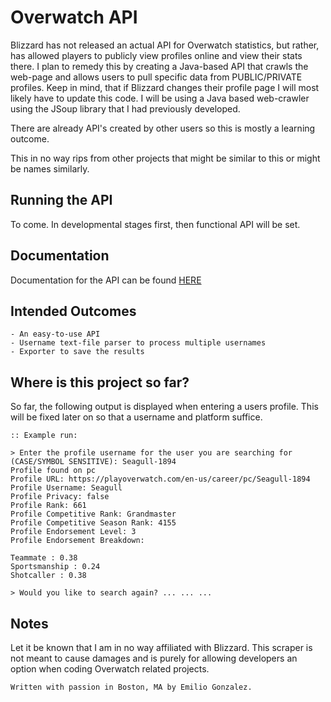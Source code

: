 # Overwatch API
Blizzard has not released an actual API for Overwatch statistics, but rather, has allowed players to publicly view
profiles online and view their stats there. I plan to remedy this by creating a Java-based API that crawls the web-page and allows users
to pull specific data from PUBLIC/PRIVATE profiles. Keep in mind, that if Blizzard changes their profile page I will most
likely have to update this code. I will be using a Java based web-crawler using the JSoup library that I had previously
developed.

There are already API's created by other users so this is mostly a learning outcome.

This in no way rips from other projects that might be similar to this or might be names similarly.

## Running the API
To come. In developmental stages first, then functional API will be set.

## Documentation
Documentation for the API can be found [HERE](DOCUMENTATION.md)

## Intended Outcomes
    - An easy-to-use API
    - Username text-file parser to process multiple usernames
    - Exporter to save the results
    
## Where is this project so far?
So far, the following output is displayed when entering a users profile. 
This will be fixed later on so that a username and platform suffice.


    :: Example run:
    
    > Enter the profile username for the user you are searching for (CASE/SYMBOL SENSITIVE): Seagull-1894
    Profile found on pc
    Profile URL: https://playoverwatch.com/en-us/career/pc/Seagull-1894
    Profile Username: Seagull
    Profile Privacy: false
    Profile Rank: 661
    Profile Competitive Rank: Grandmaster
    Profile Competitive Season Rank: 4155
    Profile Endorsement Level: 3
    Profile Endorsement Breakdown:
    
    Teammate : 0.38
    Sportsmanship : 0.24
    Shotcaller : 0.38
    
    > Would you like to search again? ... ... ...

## Notes
Let it be known that I am in no way affiliated with Blizzard. This scraper is not meant to cause damages and is purely
for allowing developers an option when coding Overwatch related projects.
 
 
    Written with passion in Boston, MA by Emilio Gonzalez.